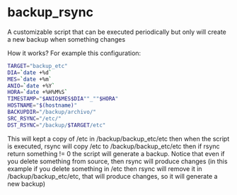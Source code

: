 # backup_rsync
A customizable script that can be executed periodically but only will create a new backup when something changes

How it works?
For example this configuration:

```BASH
TARGET="backup_etc"
DIA=`date +%d`
MES=`date +%m`
ANIO=`date +%Y`
HORA=`date +%H%M%S`
TIMESTAMP="$ANIO$MES$DIA""_""$HORA"
HOSTNAME="$(hostname)"
BACKUPDIR="/backup/archivo/"
SRC_RSYNC="/etc/"
DST_RSYNC="/backup/$TARGET/etc"
```
This will kept a copy of /etc in /backup/backup_etc/etc then when the script is executed, rsync will copy /etc to /backup/backup_etc/etc then if rsync return something != 0 the script will generate a backup. Notice that even if you delete something from source, then rsync will produce changes (in this example if you delete something in /etc then rsync will remove it in /backup/backup_etc/etc, that will produce changes, so it will generate a new backup)



